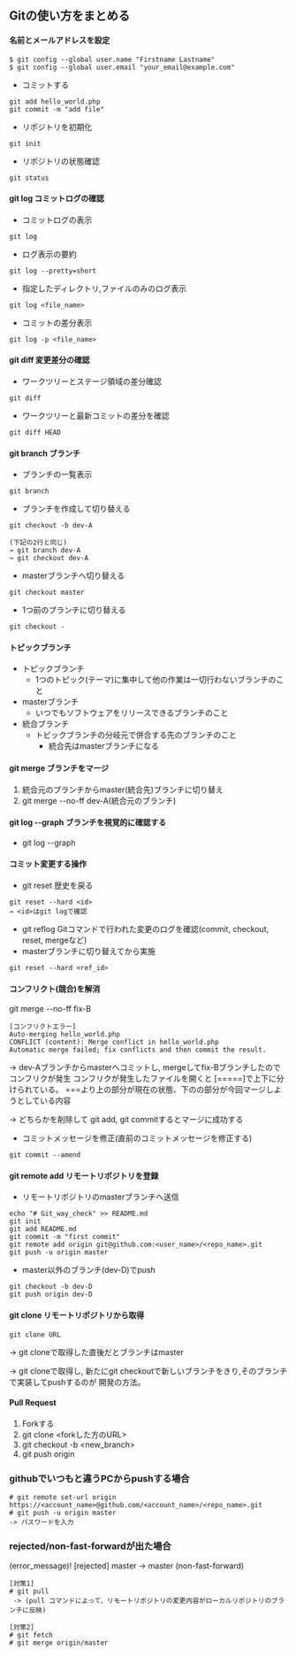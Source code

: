 ## Gitの使い方をまとめる

#### 名前とメールアドレスを設定
```
$ git config --global user.name "Firstname Lastname"
$ git config --global user.email "your_email@example.com"
```

  - コミットする
```
git add hello_world.php
git commit -m "add file"
```

  - リポジトリを初期化
```
git init
```

  - リポジトリの状態確認
```
git status
```

#### git log コミットログの確認
  - コミットログの表示
```
git log
```
  
  - ログ表示の要約
```
git log --pretty=short
```

  - 指定したディレクトリ,ファイルのみのログ表示
```
git log <file_name>
```

  - コミットの差分表示
```
git log -p <file_name>
```

#### git diff 変更差分の確認
  - ワークツリーとステージ領域の差分確認
```
git diff
```
  - ワークツリーと最新コミットの差分を確認
```
git diff HEAD
```

#### git branch ブランチ
  - ブランチの一覧表示
```
git branch
```
  - ブランチを作成して切り替える
```
git checkout -b dev-A

(下記の2行と同じ)
→ git branch dev-A
→ git checkout dev-A
```
  - masterブランチへ切り替える
```
git checkout master
```
  - 1つ前のブランチに切り替える
```
git checkout -
```

#### トピックブランチ
  - トピックブランチ
    - 1つのトピック(テーマ)に集中して他の作業は一切行わないブランチのこと
  - masterブランチ
    - いつでもソフトウェアをリリースできるブランチのこと 
  - 統合ブランチ
    - トピックブランチの分岐元で併合する先のブランチのこと
      - 統合先はmasterブランチになる

#### git merge ブランチをマージ
  1. 統合元のブランチからmaster(統合先)ブランチに切り替え
  2. git merge --no-ff dev-A(統合元のブランチ)

#### git log --graph ブランチを視覚的に確認する
  - git log --graph

#### コミット変更する操作
  - git reset 歴史を戻る
```
git reset --hard <id>
→ <id>はgit logで確認
```
  - git reflog Gitコマンドで行われた変更のログを確認(commit, checkout, reset, mergeなど)
  - masterブランチに切り替えてから実施
```
git reset --hard <ref_id>
```
#### コンフリクト(競合)を解消

git merge --no-ff fix-B
```
[コンフリクトエラー]
Auto-merging hello_world.php
CONFLICT (content): Merge conflict in hello_world.php
Automatic merge failed; fix conflicts and then commit the result.
```
→ dev-Aブランチからmasterへコミットし, mergeしてfix-Bブランチしたのでコンフリクが発生
コンフリクが発生したファイルを開くと [=====]で上下に分けられている。
===より上の部分が現在の状態、下のの部分が今回マージしようとしている内容

→ どちらかを削除して git add, git commitするとマージに成功する

  - コミットメッセージを修正(直前のコミットメッセージを修正する)
```
git commit --amend
```

#### git remote add リモートリポジトリを登録
  - リモートリポジトリのmasterブランチへ送信
```
echo "# Git_way_check" >> README.md
git init
git add README.md
git commit -m "first commit"
git remote add origin git@github.com:<user_name>/<repo_name>.git
git push -u origin master
```
  - master以外のブランチ(dev-D)でpush
```
git checkout -b dev-D
git push origin dev-D
```
  
#### git clone リモートリポジトリから取得
```
git clone URL
```
→ git cloneで取得した直後だとブランチはmaster

→ git cloneで取得し, 新たにgit checkoutで新しいブランチをきり,そのブランチで実装してpushするのが
開発の方法。

#### Pull Request
  1. Forkする
  2. git clone <forkした方のURL>
  3. git checkout -b <new_branch>
  4. git push origin <added new branch>


### githubでいつもと違うPCからpushする場合
```
# git remote set-url origin https://<account_name>@github.com/<account_name>/<repo_name>.git
# git push -u origin master
-> パスワードを入力
```

### rejected/non-fast-forwardが出た場合
(error_message)! [rejected]        master -> master (non-fast-forward)
```
[対策1]
# git pull
 -> (pull コマンドによって、リモートリポジトリの変更内容がローカルリポジトリのブランチに反映)

[対策2]
# git fetch
# git merge origin/master
```

